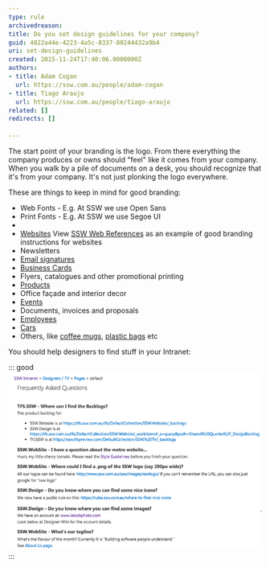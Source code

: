```yaml
---
type: rule
archivedreason: 
title: Do you set design guidelines for your company?
guid: 4022a44e-4223-4a5c-8337-80244432a9b4
uri: set-design-guidelines
created: 2015-11-24T17:40:06.0000000Z
authors:
- title: Adam Cogan
  url: https://ssw.com.au/people/adam-cogan
- title: Tiago Araujo
  url: https://ssw.com.au/people/tiago-araujo
related: []
redirects: []

---
```


The start point of your branding is the logo. From there everything the company produces or owns should "feel" like it comes from your company. When you walk by a pile of documents on a desk, you should recognize that it's from your company. It's not just plonking the logo everywhere.

These are things to keep in mind for good branding:

<!--endintro-->

* Web Fonts - E.g. At SSW we use Open Sans
* Print Fonts - E.g. At SSW we use Segoe UI
* 
* [Websites](/rules-to-better-websites-branding-and-marketing) 
View [SSW Web References](https://www.ssw.com.au/ssw/company/Web-Reference.aspx) as an example of good branding instructions for websites
* Newsletters
* [Email signatures](/great-email-signatures)
* [Business Cards](/business-cards-branding)
* Flyers, catalogues and other promotional printing
* [Products](/products-branding)
* Office façade and interior decor
* [Events](/events-branding)
* Documents, invoices and proposals
* [Employees](/employees-branding)
* [Cars](/cars-branding)
* Others, like [coffee mugs](/coffee-mugs-branding), [plastic bags](/plastic-bags-branding) etc


You should help designers to find stuff in your Intranet:


::: good  
![Figure: Good Example - Keep things together in your Intranet](intranet.jpg)  
:::
